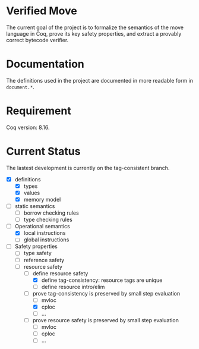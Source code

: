 # Verified Move

The current goal of the project is to formalize the semantics of the move language in Coq, prove its key safety properties, and extract a provably correct bytecode verifier.

# Documentation

The definitions used in the project are documented in more readable form in `document.*`.

# Requirement

Coq version: 8.16.

# Current Status

The lastest development is currently on the tag-consistent branch.

- [x] definitions
    - [x] types
    - [x] values
    - [x] memory model
- [ ] static semantics
    - [ ] borrow checking rules
    - [ ] type checking rules
- [ ] Operational semantics
    - [x] local instructions
    - [ ] global instructions
- [ ] Safety properties
    - [ ] type safety
    - [ ] reference safety
    - [ ] resource safety
        - [ ] define resource safety
            - [x] define tag-consistency: resource tags are unique
            - [ ] define resource intro/elim
        - [ ] prove tag-consistency is preserved by small step evaluation
            - [ ] mvloc
            - [x] cploc
            - [ ] ...
        - [ ] prove resource safety is preserved by small step evaluation
            - [ ] mvloc
            - [ ] cploc
            - [ ] ...
